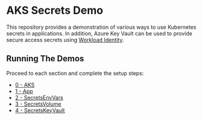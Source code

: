 # AKS Secrets Demo

This repository provides a demonstration of various ways to use Kubernetes secrets in applications. In addition, Azure Key Vault can be used to provide secure access secrets using [Workload Identity](https://learn.microsoft.com/en-us/azure/aks/workload-identity-overview?tabs=dotnet). 

## Running The Demos

Proceed to each section and complete the setup steps:

- [0 - AKS](./0-AKS/)
- [1 - App](./1-App/)
- [2 - SecretsEnvVars](./2-SecretsEnvVars/)
- [3 - SecretsVolume](./3-SecretsVolume/)
- [4 - SecretsKeyVault](./4-SecretsKeyVault/)